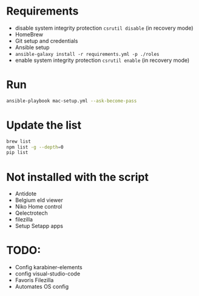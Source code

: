 # Requirements

- disable system integrity protection `csrutil disable` (in recovery mode)
- HomeBrew
- Git setup and credentials
- Ansible setup
- `ansible-galaxy install -r requirements.yml -p ./roles`
- enable system integrity protection `csrutil enable` (in recovery mode)

# Run

```bash
ansible-playbook mac-setup.yml --ask-become-pass
```

# Update the list

```bash
brew list
npm list -g --depth=0
pip list
```

# Not installed with the script

- Antidote
- Belgium eId viewer
- Niko Home control
- Qelectrotech
- filezilla
- Setup Setapp apps

# TODO:

- Config karabiner-elements
- config visual-studio-code
- Favoris Filezilla
- Automates OS config
